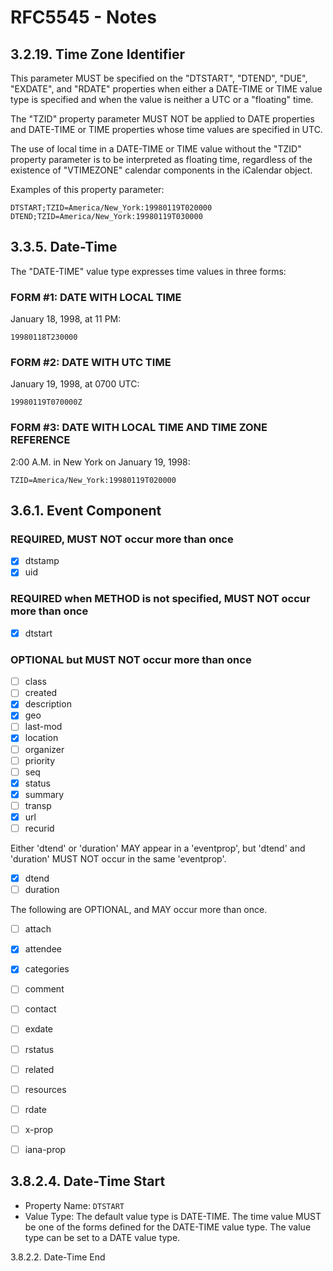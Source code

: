 # RFC5545 - Notes

## 3.2.19.  Time Zone Identifier

This parameter MUST be specified on the "DTSTART", "DTEND", "DUE", "EXDATE", and "RDATE" properties when either a DATE-TIME or TIME value type is specified and when the value is neither a UTC or a "floating" time.

The "TZID" property parameter MUST NOT be applied to DATE properties and DATE-TIME or TIME properties whose time values are specified in UTC.

The use of local time in a DATE-TIME or TIME value without the "TZID" property parameter is to be interpreted as floating time, regardless of the existence of "VTIMEZONE" calendar components in the iCalendar object.

Examples of this property parameter:
```
DTSTART;TZID=America/New_York:19980119T020000
DTEND;TZID=America/New_York:19980119T030000
```

## 3.3.5.  Date-Time

The "DATE-TIME" value type expresses time values in three forms:

### FORM #1: DATE WITH LOCAL TIME
January 18, 1998, at 11 PM:
```
19980118T230000
```

### FORM #2: DATE WITH UTC TIME
January 19, 1998, at 0700 UTC:
```
19980119T070000Z
```

### FORM #3: DATE WITH LOCAL TIME AND TIME ZONE REFERENCE
2:00 A.M. in New York on January 19, 1998:
```
TZID=America/New_York:19980119T020000
```

## 3.6.1.  Event Component

### REQUIRED, MUST NOT occur more than once
- [x] dtstamp
- [x] uid

### REQUIRED when METHOD is not specified, MUST NOT occur more than once
- [x] dtstart

### OPTIONAL but MUST NOT occur more than once
- [ ] class
- [ ] created
- [x] description
- [x] geo
- [ ] last-mod
- [x] location
- [ ] organizer
- [ ] priority
- [ ] seq
- [x] status
- [x] summary
- [ ] transp
- [x] url
- [ ] recurid

Either 'dtend' or 'duration' MAY appear in a 'eventprop', but 'dtend' and 'duration' MUST NOT occur in the same 'eventprop'.

- [x] dtend
- [ ] duration

The following are OPTIONAL, and MAY occur more than once.
- [ ] attach
- [x] attendee
- [x] categories
- [ ] comment
- [ ] contact
- [ ] exdate
- [ ] rstatus
- [ ] related
- [ ] resources
- [ ] rdate
- [ ] x-prop
- [ ] iana-prop


## 3.8.2.4.  Date-Time Start
- Property Name:  `DTSTART`
- Value Type:  The default value type is DATE-TIME.  The time value MUST be one of the forms defined for the DATE-TIME value type. The value type can be set to a DATE value type.

3.8.2.2.  Date-Time End
